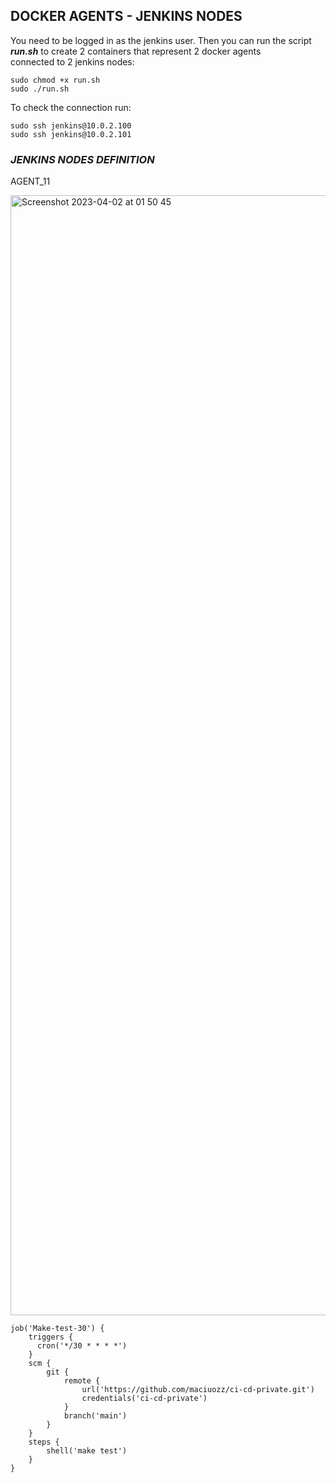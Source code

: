 <h2>DOCKER AGENTS - JENKINS NODES</h2>  

You need to be logged in as the jenkins user. Then you can run the script ***run.sh*** to create 2 containers that represent 2 docker agents  
connected to 2 jenkins nodes:  

    sudo chmod +x run.sh  
    sudo ./run.sh  

To check the connection run: 

    sudo ssh jenkins@10.0.2.100
    sudo ssh jenkins@10.0.2.101

***<h3>JENKINS NODES DEFINITION</h3>***  

AGENT_11

<img width="1792" alt="Screenshot 2023-04-02 at 01 50 45" src="https://user-images.githubusercontent.com/118285718/229323373-6ddde6c4-3412-4283-9d46-e0c146dcc408.png">




    
    
    job('Make-test-30') {
        triggers {
          cron('*/30 * * * *')
        }
        scm {
            git {
                remote {
                    url('https://github.com/maciuozz/ci-cd-private.git')
                    credentials('ci-cd-private')
                }
                branch('main')
            }
        }
        steps {
            shell('make test')
        }
    }

